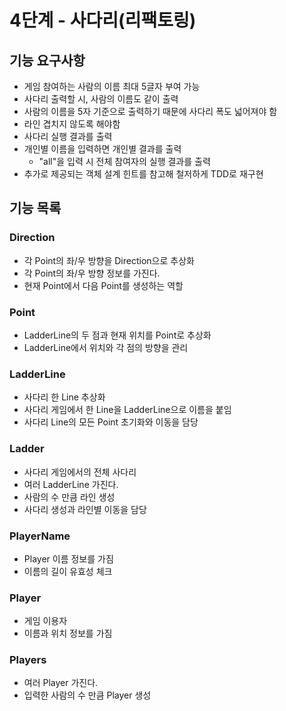 # 4단계 - 사다리(리팩토링) 

## 기능 요구사항

- 게임 참여하는 사람의 이름 최대 5글자 부여 가능
- 사다리 출력할 시, 사람의 이름도 같이 출력
- 사람의 이름을 5자 기준으로 출력하기 때문에 사다리 폭도 넓어져야 함
- 라인 겹치지 않도록 해야함
- 사다리 실행 결과를 출력
- 개인별 이름을 입력하면 개인별 결과를 출력
    - "all"을 입력 시 전체 참여자의 실행 결과를 출력
- 추가로 제공되는 객체 설계 힌트를 참고해 철저하게 TDD로 재구현


## 기능 목록
### Direction
- 각 Point의 좌/우 방향을 Direction으로 추상화 
- 각 Point의 좌/우 방향 정보를 가진다.
- 현재 Point에서 다음 Point를 생성하는 역할


### Point
- LadderLine의 두 점과 현재 위치를 Point로 추상화
- LadderLine에서 위치와 각 점의 방향을 관리


### LadderLine
- 사다리 한 Line 추상화
- 사다리 게임에서 한 Line을 LadderLine으로 이름을 붙임
- 사다리 Line의 모든 Point 초기화와 이동을 담당


### Ladder
- 사다리 게임에서의 전체 사다리
- 여러 LadderLine 가진다.
- 사람의 수 만큼 라인 생성
- 사다리 생성과 라인별 이동을 담당


### PlayerName
- Player 이름 정보를 가짐
- 이름의 길이 유효성 체크


### Player
- 게임 이용자
- 이름과 위치 정보를 가짐


### Players
- 여러 Player 가진다.
- 입력한 사람의 수 만큼 Player 생성
